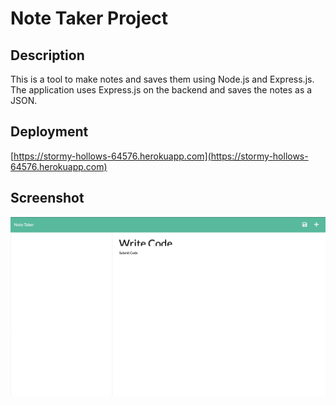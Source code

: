 # Note Taker Project

## Description

This is a tool to make notes and saves them using Node.js and Express.js.  The application uses Express.js on the backend and saves the notes as a JSON.

## Deployment

[https://stormy-hollows-64576.herokuapp.com](https://stormy-hollows-64576.herokuapp.com)

## Screenshot

![Note Taker Screenshot](public/assets/note-taker-screenshot.png)